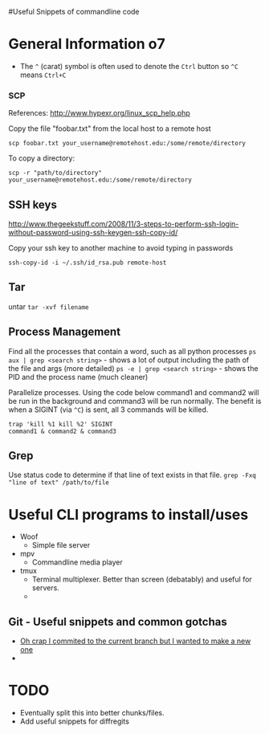 #Useful Snippets of commandline code

# General Information o7

* The `^` (carat) symbol is often used to denote the `Ctrl` button so `^C` means `Ctrl+C`

### SCP

References: http://www.hypexr.org/linux_scp_help.php

Copy the file "foobar.txt" from the local host to a remote host

`scp foobar.txt your_username@remotehost.edu:/some/remote/directory`

To copy a directory:

`scp -r "path/to/directory" your_username@remotehost.edu:/some/remote/directory`

## SSH keys

http://www.thegeekstuff.com/2008/11/3-steps-to-perform-ssh-login-without-password-using-ssh-keygen-ssh-copy-id/

Copy your ssh key to another machine to avoid typing in passwords

`ssh-copy-id -i ~/.ssh/id_rsa.pub remote-host`


## Tar

untar
`tar -xvf filename`

## Process Management

Find all the processes that contain a word, such as all python processes
`ps aux | grep <search string>` - shows a lot of output including the path of the file and args (more detailed)
`ps -e | grep <search string>` - shows the PID and the process name (much cleaner)

Parallelize processes.
Using the code below command1 and command2 will be run in the background and command3 will be run normally. The benefit is when a SIGINT (via `^C`) is sent, all 3 commands will be killed.
```
trap 'kill %1 kill %2' SIGINT
command1 & command2 & command3
```

## Grep

Use status code to determine if that line of text exists in that file.
`grep -Fxq "line of text" /path/to/file` 

# Useful CLI programs to install/uses

* Woof
  * Simple file server
* mpv
  * Commandline media player
* tmux
  * Terminal multiplexer. Better than screen (debatably) and useful for servers.
  * 
  

## Git - Useful snippets and common gotchas

* [Oh crap I commited to the current branch but I wanted to make a new one](http://stackoverflow.com/questions/1628563/move-the-most-recent-commits-to-a-new-branch-with-git)
* 


# TODO

* Eventually split this into better chunks/files.
* Add useful snippets for diffregits
